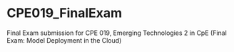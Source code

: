 # CPE019_FinalExam
Final Exam submission for CPE 019, Emerging Technologies 2 in CpE (Final Exam: Model Deployment in the Cloud)
